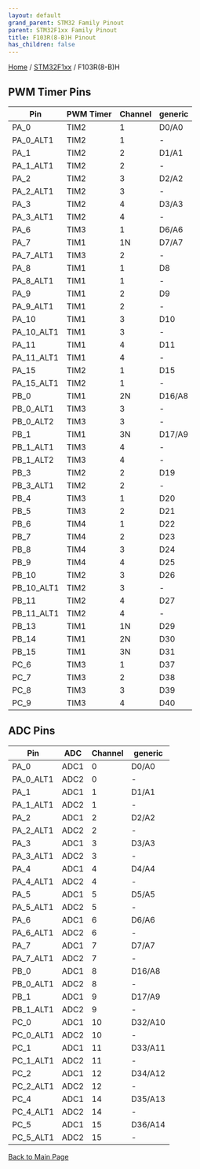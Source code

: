 ```yaml
---
layout: default
grand_parent: STM32 Family Pinout
parent: STM32F1xx Family Pinout
title: F103R(8-B)H Pinout
has_children: false
---
```


[Home](../../index) / [STM32F1xx](../index) / F103R(8-B)H

## PWM Timer Pins

| Pin | PWM Timer | Channel | generic |
| --- | --- | --- | --- |
| PA_0 | TIM2 | 1 | D0/A0 |
| PA_0_ALT1 | TIM2 | 1 | - |
| PA_1 | TIM2 | 2 | D1/A1 |
| PA_1_ALT1 | TIM2 | 2 | - |
| PA_2 | TIM2 | 3 | D2/A2 |
| PA_2_ALT1 | TIM2 | 3 | - |
| PA_3 | TIM2 | 4 | D3/A3 |
| PA_3_ALT1 | TIM2 | 4 | - |
| PA_6 | TIM3 | 1 | D6/A6 |
| PA_7 | TIM1 | 1N | D7/A7 |
| PA_7_ALT1 | TIM3 | 2 | - |
| PA_8 | TIM1 | 1 | D8 |
| PA_8_ALT1 | TIM1 | 1 | - |
| PA_9 | TIM1 | 2 | D9 |
| PA_9_ALT1 | TIM1 | 2 | - |
| PA_10 | TIM1 | 3 | D10 |
| PA_10_ALT1 | TIM1 | 3 | - |
| PA_11 | TIM1 | 4 | D11 |
| PA_11_ALT1 | TIM1 | 4 | - |
| PA_15 | TIM2 | 1 | D15 |
| PA_15_ALT1 | TIM2 | 1 | - |
| PB_0 | TIM1 | 2N | D16/A8 |
| PB_0_ALT1 | TIM3 | 3 | - |
| PB_0_ALT2 | TIM3 | 3 | - |
| PB_1 | TIM1 | 3N | D17/A9 |
| PB_1_ALT1 | TIM3 | 4 | - |
| PB_1_ALT2 | TIM3 | 4 | - |
| PB_3 | TIM2 | 2 | D19 |
| PB_3_ALT1 | TIM2 | 2 | - |
| PB_4 | TIM3 | 1 | D20 |
| PB_5 | TIM3 | 2 | D21 |
| PB_6 | TIM4 | 1 | D22 |
| PB_7 | TIM4 | 2 | D23 |
| PB_8 | TIM4 | 3 | D24 |
| PB_9 | TIM4 | 4 | D25 |
| PB_10 | TIM2 | 3 | D26 |
| PB_10_ALT1 | TIM2 | 3 | - |
| PB_11 | TIM2 | 4 | D27 |
| PB_11_ALT1 | TIM2 | 4 | - |
| PB_13 | TIM1 | 1N | D29 |
| PB_14 | TIM1 | 2N | D30 |
| PB_15 | TIM1 | 3N | D31 |
| PC_6 | TIM3 | 1 | D37 |
| PC_7 | TIM3 | 2 | D38 |
| PC_8 | TIM3 | 3 | D39 |
| PC_9 | TIM3 | 4 | D40 |


## ADC Pins

| Pin | ADC | Channel | generic |
| --- | --- | --- | --- |
| PA_0 | ADC1 | 0 | D0/A0 |
| PA_0_ALT1 | ADC2 | 0 | - |
| PA_1 | ADC1 | 1 | D1/A1 |
| PA_1_ALT1 | ADC2 | 1 | - |
| PA_2 | ADC1 | 2 | D2/A2 |
| PA_2_ALT1 | ADC2 | 2 | - |
| PA_3 | ADC1 | 3 | D3/A3 |
| PA_3_ALT1 | ADC2 | 3 | - |
| PA_4 | ADC1 | 4 | D4/A4 |
| PA_4_ALT1 | ADC2 | 4 | - |
| PA_5 | ADC1 | 5 | D5/A5 |
| PA_5_ALT1 | ADC2 | 5 | - |
| PA_6 | ADC1 | 6 | D6/A6 |
| PA_6_ALT1 | ADC2 | 6 | - |
| PA_7 | ADC1 | 7 | D7/A7 |
| PA_7_ALT1 | ADC2 | 7 | - |
| PB_0 | ADC1 | 8 | D16/A8 |
| PB_0_ALT1 | ADC2 | 8 | - |
| PB_1 | ADC1 | 9 | D17/A9 |
| PB_1_ALT1 | ADC2 | 9 | - |
| PC_0 | ADC1 | 10 | D32/A10 |
| PC_0_ALT1 | ADC2 | 10 | - |
| PC_1 | ADC1 | 11 | D33/A11 |
| PC_1_ALT1 | ADC2 | 11 | - |
| PC_2 | ADC1 | 12 | D34/A12 |
| PC_2_ALT1 | ADC2 | 12 | - |
| PC_4 | ADC1 | 14 | D35/A13 |
| PC_4_ALT1 | ADC2 | 14 | - |
| PC_5 | ADC1 | 15 | D36/A14 |
| PC_5_ALT1 | ADC2 | 15 | - |


[Back to Main Page](../../index)